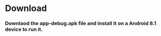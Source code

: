# Download

### Downlaod the **app-debug.apk** file and install it on a Android 8.1 device to run it.
